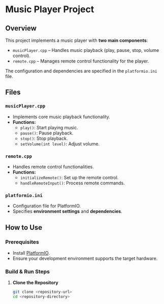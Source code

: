 # Music Player Project

## Overview
This project implements a music player with **two main components**:  
- `musicPlayer.cpp` – Handles music playback (play, pause, stop, volume control).  
- `remote.cpp` – Manages remote control functionality for the player.  

The configuration and dependencies are specified in the `platformio.ini` file.

## Files
### `musicPlayer.cpp`
- Implements core music playback functionality.
- **Functions:**  
  - `play()`: Start playing music.  
  - `pause()`: Pause playback.  
  - `stop()`: Stop playback.  
  - `setVolume(int level)`: Adjust volume.  

### `remote.cpp`
- Handles remote control functionalities.
- **Functions:**  
  - `initializeRemote()`: Set up the remote control.  
  - `handleRemoteInput()`: Process remote commands.  

### `platformio.ini`
- Configuration file for PlatformIO.
- Specifies **environment settings** and **dependencies**.

## How to Use
### **Prerequisites**
- Install [PlatformIO](https://platformio.org/install).
- Ensure your development environment supports the target hardware.

### **Build & Run Steps**
1. **Clone the Repository**  
   ```sh
   git clone <repository-url>
   cd <repository-directory>
